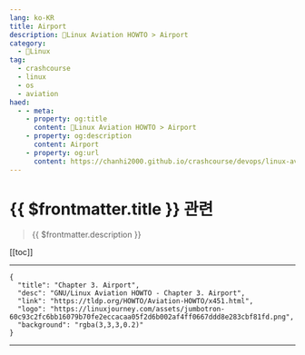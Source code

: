 ```yaml
---
lang: ko-KR
title: Airport
description: 🐧Linux Aviation HOWTO > Airport
category:
  - 🐧Linux
tag: 
  - crashcourse
  - linux 
  - os
  - aviation
haed:
  - - meta:
    - property: og:title
      content: 🐧Linux Aviation HOWTO > Airport
    - property: og:description
      content: Airport
    - property: og:url
      content: https://chanhi2000.github.io/crashcourse/devops/linux-aviation-howto/03-airport.html
---
```


# {{ $frontmatter.title }} 관련

> {{ $frontmatter.description }}

[[toc]]

---

```component VPCard
{
  "title": "Chapter 3. Airport",
  "desc": "GNU/Linux Aviation HOWTO - Chapter 3. Airport",
  "link": "https://tldp.org/HOWTO/Aviation-HOWTO/x451.html",
  "logo": "https://linuxjourney.com/assets/jumbotron-60c93c2fc6bb16079b70fe2eccacaa05f2d6b002af4ff0667ddd8e283cbf81fd.png",
  "background": "rgba(3,3,3,0.2)"
}
```

---

<TagLinks />